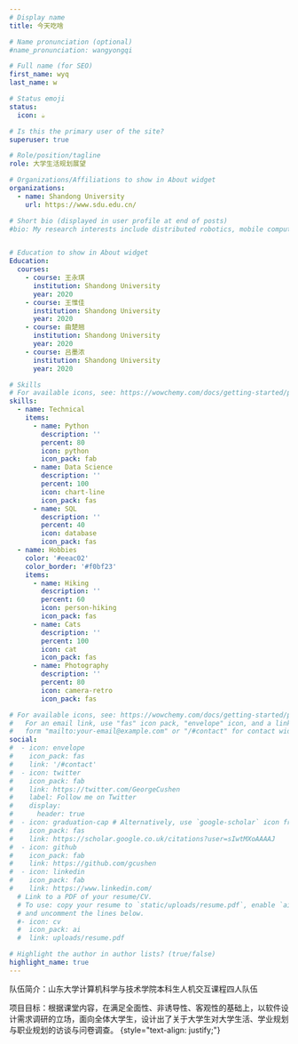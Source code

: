 ```yaml
---
# Display name
title: 今天吃啥

# Name pronunciation (optional)
#name_pronunciation: wangyongqi

# Full name (for SEO)
first_name: wyq
last_name: w

# Status emoji
status:
  icon: ☕️

# Is this the primary user of the site?
superuser: true

# Role/position/tagline
role: 大学生活规划展望

# Organizations/Affiliations to show in About widget
organizations:
  - name: Shandong University
    url: https://www.sdu.edu.cn/

# Short bio (displayed in user profile at end of posts)
#bio: My research interests include distributed robotics, mobile computing and programmable matter.


# Education to show in About widget
Education:
  courses:
    - course: 王永琪
      institution: Shandong University
      year: 2020
    - course: 王惟佳
      institution: Shandong University
      year: 2020
    - course: 曲楚翘
      institution: Shandong University
      year: 2020
    - course: 吕墨浓
      institution: Shandong University
      year: 2020

# Skills
# For available icons, see: https://wowchemy.com/docs/getting-started/page-builder/#icons
skills:
  - name: Technical
    items:
      - name: Python
        description: ''
        percent: 80
        icon: python
        icon_pack: fab
      - name: Data Science
        description: ''
        percent: 100
        icon: chart-line
        icon_pack: fas
      - name: SQL
        description: ''
        percent: 40
        icon: database
        icon_pack: fas
  - name: Hobbies
    color: '#eeac02'
    color_border: '#f0bf23'
    items:
      - name: Hiking
        description: ''
        percent: 60
        icon: person-hiking
        icon_pack: fas
      - name: Cats
        description: ''
        percent: 100
        icon: cat
        icon_pack: fas
      - name: Photography
        description: ''
        percent: 80
        icon: camera-retro
        icon_pack: fas

# For available icons, see: https://wowchemy.com/docs/getting-started/page-builder/#icons
#   For an email link, use "fas" icon pack, "envelope" icon, and a link in the
#   form "mailto:your-email@example.com" or "/#contact" for contact widget.
social:
#  - icon: envelope
#    icon_pack: fas
#    link: '/#contact'
#  - icon: twitter
#    icon_pack: fab
#    link: https://twitter.com/GeorgeCushen
#    label: Follow me on Twitter
#    display:
#      header: true
#  - icon: graduation-cap # Alternatively, use `google-scholar` icon from `ai` icon pack
#    icon_pack: fas
#    link: https://scholar.google.co.uk/citations?user=sIwtMXoAAAAJ
#  - icon: github
#    icon_pack: fab
#    link: https://github.com/gcushen
#  - icon: linkedin
#    icon_pack: fab
#    link: https://www.linkedin.com/
  # Link to a PDF of your resume/CV.
  # To use: copy your resume to `static/uploads/resume.pdf`, enable `ai` icons in `params.yaml`,
  # and uncomment the lines below.
  #- icon: cv
  #  icon_pack: ai
  #  link: uploads/resume.pdf

# Highlight the author in author lists? (true/false)
highlight_name: true
---
```

队伍简介：山东大学计算机科学与技术学院本科生人机交互课程四人队伍

项目目标：根据课堂内容，在满足全面性、非诱导性、客观性的基础上，以软件设计需求调研的立场，面向全体大学生，设计出了关于大学生对大学生活、学业规划与职业规划的访谈与问卷调查。
{style="text-align: justify;"}

